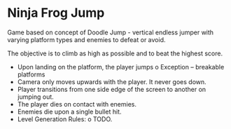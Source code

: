 # Ninja Frog Jump

Game based on concept of Doodle Jump - vertical endless jumper with varying platform types and enemies to defeat or avoid.

The objective is to climb as high as possible and to beat the highest score.

-	Upon landing on the platform, the player jumps
o	Exception – breakable platforms
-	Camera only moves upwards with the player. It never goes down.
-	Player transitions from one side edge of the screen to another on jumping out.
-	The player dies on contact with enemies.
-	Enemies die upon a single bullet hit.
-	Level Generation Rules:
o	TODO.
